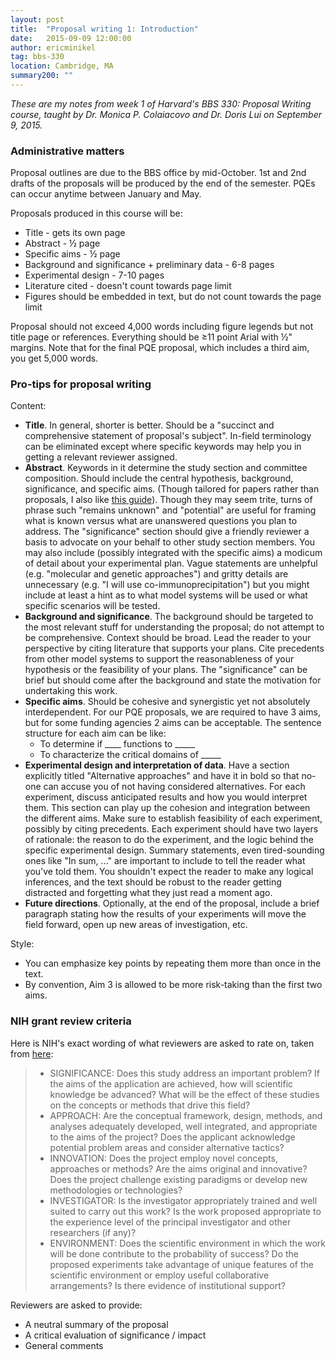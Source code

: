 ```yaml
---
layout: post
title:  "Proposal writing 1: Introduction"
date:   2015-09-09 12:00:00
author: ericminikel
tag: bbs-330
location: Cambridge, MA
summary200: ""
---
```


*These are my notes from week 1 of Harvard's BBS 330: Proposal Writing course, taught by Dr. Monica P. Colaiacovo and Dr. Doris Lui on September 9, 2015.*

### Administrative matters

Proposal outlines are due to the BBS office by mid-October. 1st and 2nd drafts of the proposals will be produced by the end of the semester. PQEs can occur anytime between January and May.

Proposals produced in this course will be:

+ Title - gets its own page
+ Abstract - &half; page
+ Specific aims - &half; page
+ Background and significance + preliminary data - 6-8 pages
+ Experimental design - 7-10 pages
+ Literature cited - doesn't count towards page limit
+ Figures should be embedded in text, but do not count towards the page limit

Proposal should not exceed 4,000 words including figure legends but not title page or references. Everything should be &ge;11 point Arial with &half;" margins. Note that for the final PQE proposal, which includes a third aim, you get 5,000 words.

### Pro-tips for proposal writing

Content:

+ **Title**. In general, shorter is better. Should be a "succinct and comprehensive statement of proposal's subject". In-field terminology can be eliminated except where specific keywords may help you in getting a relevant reviewer assigned.
+ **Abstract**. Keywords in it determine the study section and committee composition. Should include the central hypothesis, background, significance, and specific aims. (Though tailored for papers rather than proposals, I also like [this guide](https://twitter.com/trevorabranch/status/620699527486373888)). Though they may seem trite, turns of phrase such "remains unknown" and "potential" are useful for framing what is known versus what are unanswered questions you plan to address. The "significance" section should give a friendly reviewer a basis to advocate on your behalf to other study section members. You may also include (possibly integrated with the specific aims) a modicum of detail about your experimental plan. Vague statements are unhelpful (e.g. "molecular and genetic approaches") and gritty details are unnecessary (e.g. "I will use co-immunoprecipitation") but you might include at least a hint as to what model systems will be used or what specific scenarios will be tested.
+ **Background and significance**. The background should be targeted to the most relevant stuff for understanding the proposal; do not attempt to be comprehensive. Context should be broad. Lead the reader to your perspective by citing literature that supports your plans. Cite precedents from other model systems to support the reasonableness of your hypothesis or the feasibility of your plans. The "significance" can be brief but should come after the background and state the motivation for undertaking this work. 
+ **Specific aims**. Should be cohesive and synergistic yet not absolutely interdependent. For our PQE proposals, we are required to have 3 aims, but for some funding agencies 2 aims can be acceptable. The sentence structure for each aim can be like:
    + To determine if ____ functions to _____
    + To characterize the critical domains of _____
+ **Experimental design and interpretation of data**. Have a section explicitly titled "Alternative approaches" and have it in bold so that no-one can accuse you of not having considered alternatives. For each experiment, discuss anticipated results and how you would interpret them. This section can play up the cohesion and integration between the different aims. Make sure to establish feasibility of each experiment, possibly by citing precedents. Each experiment should have two layers of rationale: the reason to do the experiment, and the logic behind the specific experimental design. Summary statements, even tired-sounding ones like "In sum, ..." are important to include to tell the reader what you've told them. You shouldn't expect the reader to make any logical inferences, and the text should be robust to the reader getting distracted and forgetting what they just read a moment ago.
+ **Future directions**. Optionally, at the end of the proposal, include a brief paragraph stating how the results of your experiments will move the field forward, open up new areas of investigation, etc.

Style:

+ You can emphasize key points by repeating them more than once in the text.
+ By convention, Aim 3 is allowed to be more risk-taking than the first two aims. 

### NIH grant review criteria

Here is NIH's exact wording of what reviewers are asked to rate on, taken from [here](http://grants.nih.gov/grants/guide/pa-files/PA-03-111.html): 

> + SIGNIFICANCE:  Does this study address an important problem?  If the aims of the  application are achieved, how will scientific knowledge be advanced?  What will  be the effect of these studies on the concepts or methods that drive this field?
> + APPROACH:  Are the conceptual framework, design, methods, and analyses  adequately developed, well integrated, and appropriate to the aims of the project?  Does the applicant acknowledge potential problem areas and consider alternative tactics?
> + INNOVATION:  Does the project employ novel concepts, approaches or methods? Are  the aims original and innovative?  Does the project challenge existing  paradigms or develop new methodologies or technologies?
> + INVESTIGATOR:  Is the investigator appropriately trained and well suited to  carry out this work?  Is the work proposed appropriate to the experience level  of the principal investigator and other researchers (if any)?
> + ENVIRONMENT:  Does the scientific environment in which the work will be done  contribute to the probability of success?  Do the proposed experiments take  advantage of unique features of the scientific environment or employ useful  collaborative arrangements?  Is there evidence of institutional support?  

Reviewers are asked to provide:

+ A neutral summary of the proposal
+ A critical evaluation of significance / impact
+ General comments







